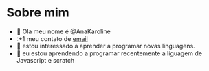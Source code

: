 # Sobre mim
- 👋 Ola meu nome é @AnaKaroline
- :+1 meu contato de [email](pereira.oliveira.ana2304@escola.pr.gov.br)
- 👀 estou interessado a aprender a programar novas linguagens.
- 🌱 eu estou aprendendo a programar recentemente a liguagem de Javascript e scratch

